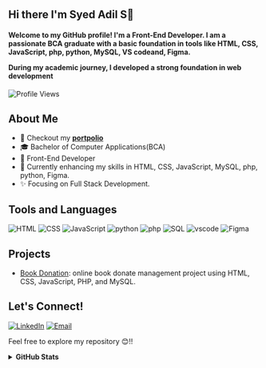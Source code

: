 ## Hi there I'm Syed Adil S👋
<h4 align="left">Welcome to my GitHub profile! I'm a Front-End Developer. I am a passionate BCA graduate with a basic foundation in tools like HTML, CSS, JavaScript, php, python, MySQL, VS codeand, Figma.
<p>During my academic journey, I developed a strong foundation in web development</p>
</h4>

![Profile Views](https://komarev.com/ghpvc/?username=syedadils28&color=blue)

## About Me
- 📝 Checkout my **[portpolio](https://linkedin.com/in/syed-adil-s-0a1076337)**
- 🎓 Bachelor of Computer Applications(BCA)
- 💼  Front-End Developer
- 🌱 Currently enhancing my skills in HTML, CSS, JavaScript, MySQL, php, python, Figma.
- ✨ Focusing on Full Stack Development.

## Tools and Languages
![HTML](https://img.shields.io/badge/HTML-FF4500?style=flat&logo=html5&logoColor=white)
![CSS](https://img.shields.io/badge/CSS-1572B6?style=flat&logo=css3&logoColor=white)
![JavaScript](https://img.shields.io/badge/JavaScript-F7DF1E?style=flat&logo=javascript&logoColor=black)
![python](https://img.shields.io/badge/python-563D7C?style=flat&logo=python&logoColor=white)
![php](https://img.shields.io/badge/php-FF4500?style=flat&logo=php&logoColor=white)
![SQL](https://img.shields.io/badge/SQL-4479A1?style=flat&logo=postgresql&logoColor=white)
![vscode](https://img.shields.io/badge/vscode-47A248?style=flat&logo=vscode&logoColor=white)
![Figma](https://img.shields.io/badge/Figma-F24E1E?style=flat&logo=figma&logoColor=white)


## Projects
- [Book Donation](https://reactjsmini.ccbp.tech/login): online book donate management project using HTML, CSS, JavaScript, PHP, and MySQL.

## Let's Connect!
[![LinkedIn](https://img.shields.io/badge/LinkedIn-0077B5?style=flat&logo=linkedin&logoColor=white)](https://www.linkedin.com/in/syed-adil-s28/)
[![Email](https://img.shields.io/badge/Email-D14836?style=flat&logo=gmail&logoColor=white)](mailto:syedadils20004@gmail.com)

Feel free to explore my repository 😊!!
<details>	
  <summary><b>GitHub Stats</b></summary>
<p>&nbsp;<img align="center" src="https://github-readme-stats.vercel.app/api?username=syedadils28&show_icons=true&locale=en" alt="syedadils28" /></p>

<p><img align="center" src="https://github-readme-streak-stats.herokuapp.com/?user=syedadils28&" alt="syedadils28" /></p>
Some Advance Stats about my GitHub Profile - https://github.com/syedadils28<br>   
</details>

